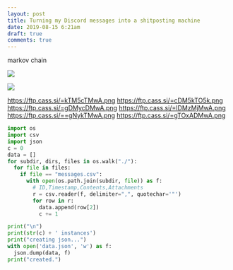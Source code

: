 ```yaml
---
layout: post
title: Turning my Discord messages into a shitposting machine
date: 2019-08-15 6:21am
draft: true
comments: true
---
```


markov chain

![](https://ftp.cass.si/==ANygjMwA.png)

![](https://ftp.cass.si/=QjNwQDMwA.png)

https://ftp.cass.si/=kTM5cTMwA.png
https://ftp.cass.si/=cDM5kTO5k.png
https://ftp.cass.si/=gDMycDMwA.png
https://ftp.cass.si/=IDMzMjMwA.png
https://ftp.cass.si/==gNykTMwA.png
https://ftp.cass.si/=gTOxADMwA.png


```python
import os
import csv
import json
c = 0
data = []
for subdir, dirs, files in os.walk("./"):
  for file in files:
    if file == "messages.csv":
      with open(os.path.join(subdir, file)) as f:
        # ID,Timestamp,Contents,Attachments
        r = csv.reader(f, delimiter=",", quotechar='"')
        for row in r:
          data.append(row[2])
          c += 1

print("\n")
print(str(c) + ' instances')
print("creating json...")
with open('data.json', 'w') as f:
  json.dump(data, f)
print("created.")
```